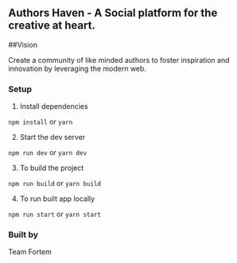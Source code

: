 ## Authors Haven - A Social platform for the creative at heart.

##Vision


Create a community of like minded authors to foster inspiration and innovation by leveraging the modern web.


### Setup

1. Install dependencies

`npm install` or `yarn`

2. Start the dev server

`npm run dev` or `yarn dev`

3. To build the project

`npm run build` or `yarn build`

4. To run built app locally

`npm run start` or `yarn start`

### Built by
Team Fortem